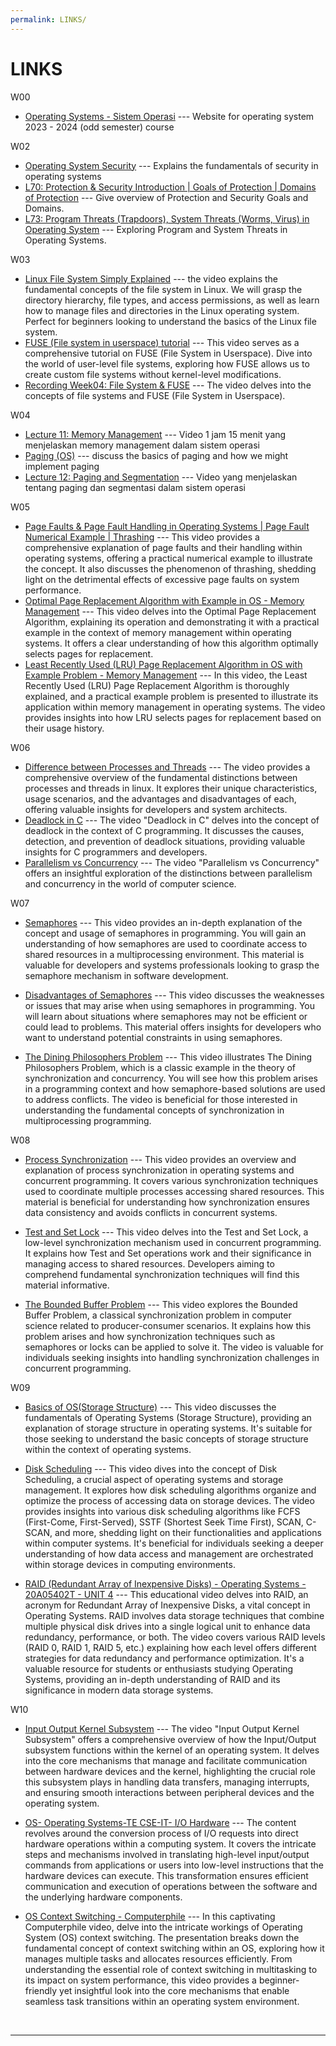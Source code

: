 ```yaml
---
permalink: LINKS/
---
```


# LINKS
W00
* [Operating Systems - Sistem Operasi](https://vlsm.org) --- 
Website for operating system 2023 - 2024 (odd semester) course

W02
* [Operating System Security](https://www.geeksforgeeks.org/operating-system-security/) ---
Explains the fundamentals of security in operating systems
* [L70: Protection & Security Introduction | Goals of Protection | Domains of Protection](https://www.youtube.com/watch?v=uFIzD1k5S5U) ---
Give overview of Protection and Security Goals and Domains.
* [L73: Program Threats (Trapdoors), System Threats (Worms, Virus) in Operating System](https://www.youtube.com/watch?v=f5v9fdcRe_E) ---
Exploring Program and System Threats in Operating Systems.

W03
* [Linux File System Simply Explained](https://www.youtube.com/watch?v=BUnb1PKKMBA) ---
the video explains the fundamental concepts of the file system in Linux. We will grasp the directory hierarchy, file types, and access permissions, as well as learn how to manage files and directories in the Linux operating system. Perfect for beginners looking to understand the basics of the Linux file system.
* [FUSE (File system in userspace) tutorial](https://www.youtube.com/watch?v=LZCILvr5tUk) ---
This video serves as a comprehensive tutorial on FUSE (File System in Userspace). Dive into the world of user-level file systems, exploring how FUSE allows us to create custom file systems without kernel-level modifications. 
* [Recording Week04: File System & FUSE](https://www.youtube.com/watch?v=PBkZynNIZWk) ---
The video delves into the concepts of file systems and FUSE (File System in Userspace).

W04
* [Lecture 11: Memory Management](https://www.youtube.com/watch?v=lEG71DDLD9E) ---
Video 1 jam 15 menit yang menjelaskan memory management dalam sistem operasi
* [Paging (OS)](https://www.youtube.com/watch?v=LKYKp_ZzlvM) ---
discuss the basics of paging and how we might implement paging
* [Lecture 12: Paging and Segmentation](https://www.youtube.com/watch?v=Jw8G4GdY-pc) ---
Video yang menjelaskan tentang paging dan segmentasi dalam sistem operasi

W05

* [Page Faults & Page Fault Handling in Operating Systems | Page Fault Numerical Example | Thrashing](https://www.youtube.com/watch?v=Nif2TZ5Cohw&list=PLIY8eNdw5tW-BxRY0yK3fYTYVqytw8qhp&index=2) ---
This video provides a comprehensive explanation of page faults and their handling within operating systems, offering a practical numerical example to illustrate the concept. It also discusses the phenomenon of thrashing, shedding light on the detrimental effects of excessive page faults on system performance.
* [Optimal Page Replacement Algorithm with Example in OS - Memory Management](https://www.youtube.com/watch?v=L8BEoRRUVRE&list=PLIY8eNdw5tW-BxRY0yK3fYTYVqytw8qhp&index=5) ---
This video delves into the Optimal Page Replacement Algorithm, explaining its operation and demonstrating it with a practical example in the context of memory management within operating systems. It offers a clear understanding of how this algorithm optimally selects pages for replacement.
* [Least Recently Used (LRU) Page Replacement Algorithm in OS with Example Problem - Memory Management](https://www.youtube.com/watch?v=LCPFjNxQIVU&list=PLIY8eNdw5tW-BxRY0yK3fYTYVqytw8qhp&index=6) ---
In this video, the Least Recently Used (LRU) Page Replacement Algorithm is thoroughly explained, and a practical example problem is presented to illustrate its application within memory management in operating systems. The video provides insights into how LRU selects pages for replacement based on their usage history.

W06

* [Difference between Processes and Threads](https://www.youtube.com/watch?v=IKG1P4rgm54&list=PLfqABt5AS4FmuQf70psXrsMLEDQXNkLq2&index=3) --- 
The video provides a comprehensive overview of the fundamental distinctions between processes and threads in linux. It explores their unique characteristics, usage scenarios, and the advantages and disadvantages of each, offering valuable insights for developers and system architects.
* [Deadlock in C](https://www.youtube.com/watch?v=LjWug2tvSBU&list=PLfqABt5AS4FmuQf70psXrsMLEDQXNkLq2&index=19) ---
The video "Deadlock in C" delves into the concept of deadlock in the context of C programming. It discusses the causes, detection, and prevention of deadlock situations, providing valuable insights for C programmers and developers.
* [Parallelism vs Concurrency](https://www.youtube.com/watch?v=56OSQSoRR04&list=PLfqABt5AS4FmuQf70psXrsMLEDQXNkLq2&index=27) --- 
The video "Parallelism vs Concurrency" offers an insightful exploration of the distinctions between parallelism and concurrency in the world of computer science.

W07

* [Semaphores](https://www.youtube.com/watch?v=XDIOC2EY5JE) --- This video provides an in-depth explanation of the concept and usage of semaphores in programming. You will gain an understanding of how semaphores are used to coordinate access to shared resources in a multiprocessing environment. This material is valuable for developers and systems professionals looking to grasp the semaphore mechanism in software development.

* [Disadvantages of Semaphores](https://www.youtube.com/watch?v=2cGo2HdA0dM) --- This video discusses the weaknesses or issues that may arise when using semaphores in programming. You will learn about situations where semaphores may not be efficient or could lead to problems. This material offers insights for developers who want to understand potential constraints in using semaphores.

* [The Dining Philosophers Problem](https://www.youtube.com/watch?v=XDIOC2EY5JE) --- This video illustrates The Dining Philosophers Problem, which is a classic example in the theory of synchronization and concurrency. You will see how this problem arises in a programming context and how semaphore-based solutions are used to address conflicts. The video is beneficial for those interested in understanding the fundamental concepts of synchronization in multiprocessing programming.

W08

* [Process Synchronization](https://www.youtube.com/watch?v=ph2awKa8r5Y) --- This video provides an overview and explanation of process synchronization in operating systems and concurrent programming. It covers various synchronization techniques used to coordinate multiple processes accessing shared resources. This material is beneficial for understanding how synchronization ensures data consistency and avoids conflicts in concurrent systems.

* [Test and Set Lock](https://www.youtube.com/watch?v=5oZYS5dTrmk) --- This video delves into the Test and Set Lock, a low-level synchronization mechanism used in concurrent programming. It explains how Test and Set operations work and their significance in managing access to shared resources. Developers aiming to comprehend fundamental synchronization techniques will find this material informative.

* [The Bounded Buffer Problem](https://www.youtube.com/watch?v=Qx3P2wazwI0) --- This video explores the Bounded Buffer Problem, a classical synchronization problem in computer science related to producer-consumer scenarios. It explains how this problem arises and how synchronization techniques such as semaphores or locks can be applied to solve it. The video is valuable for individuals seeking insights into handling synchronization challenges in concurrent programming.

W09

* [Basics of OS(Storage Structure)](https://www.youtube.com/watch?v=YcRd3WMbXnE) --- This video discusses the fundamentals of Operating Systems (Storage Structure), providing an explanation of storage structure in operating systems. It's suitable for those seeking to understand the basic concepts of storage structure within the context of operating systems.

* [Disk Scheduling](https://www.youtube.com/watch?v=ZKUBSqnwJjQ) --- This video dives into the concept of Disk Scheduling, a crucial aspect of operating systems and storage management. It explores how disk scheduling algorithms organize and optimize the process of accessing data on storage devices. The video provides insights into various disk scheduling algorithms like FCFS (First-Come, First-Served), SSTF (Shortest Seek Time First), SCAN, C-SCAN, and more, shedding light on their functionalities and applications within computer systems. It's beneficial for individuals seeking a deeper understanding of how data access and management are orchestrated within storage devices in computing environments.

* [RAID (Redundant Array of Inexpensive Disks) - Operating Systems - 20A05402T - UNIT 4](https://www.youtube.com/watch?v=BczUaIiic_w) --- This educational video delves into RAID, an acronym for Redundant Array of Inexpensive Disks, a vital concept in Operating Systems. RAID involves data storage techniques that combine multiple physical disk drives into a single logical unit to enhance data redundancy, performance, or both. The video covers various RAID levels (RAID 0, RAID 1, RAID 5, etc.) explaining how each level offers different strategies for data redundancy and performance optimization. It's a valuable resource for students or enthusiasts studying Operating Systems, providing an in-depth understanding of RAID and its significance in modern data storage systems.

W10

* [Input Output Kernel Subsystem](https://www.youtube.com/watch?v=8Q35mWChJ2Y) --- The video "Input Output Kernel Subsystem" offers a comprehensive overview of how the Input/Output subsystem functions within the kernel of an operating system. It delves into the core mechanisms that manage and facilitate communication between hardware devices and the kernel, highlighting the crucial role this subsystem plays in handling data transfers, managing interrupts, and ensuring smooth interactions between peripheral devices and the operating system.

* [OS- Operating Systems-TE CSE-IT- I/O Hardware](https://www.youtube.com/watch?v=fHrOzVobhO0) --- The content revolves around the conversion process of I/O requests into direct hardware operations within a computing system. It covers the intricate steps and mechanisms involved in translating high-level input/output commands from applications or users into low-level instructions that the hardware devices can execute. This transformation ensures efficient communication and execution of operations between the software and the underlying hardware components.

* [OS Context Switching - Computerphile](https://www.youtube.com/watch?v=DKmBRl8j3Ak) --- In this captivating Computerphile video, delve into the intricate workings of Operating System (OS) context switching. The presentation breaks down the fundamental concept of context switching within an OS, exploring how it manages multiple tasks and allocates resources efficiently. From understanding the essential role of context switching in multitasking to its impact on system performance, this video provides a beginner-friendly yet insightful look into the core mechanisms that enable seamless task transitions within an operating system environment.

<br>
<hr>
